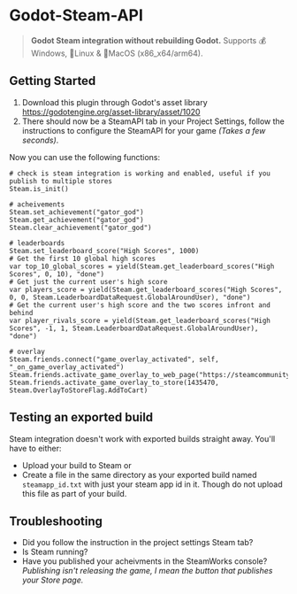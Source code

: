 # Godot-Steam-API

> **Godot Steam integration without rebuilding Godot.** Supports 💰Windows, 🐧Linux & 🍏MacOS (x86_x64/arm64).

## Getting Started
1. Download this plugin through Godot's asset library https://godotengine.org/asset-library/asset/1020
2. There should now be a SteamAPI tab in your Project Settings, follow the instructions to configure the SteamAPI for your game *(Takes a few seconds)*.

Now you can use the following functions:
```gdscript
# check is steam integration is working and enabled, useful if you publish to multiple stores
Steam.is_init()

# acheivements
Steam.set_achievement("gator_god")
Steam.get_achievement("gator_god")
Steam.clear_achievement("gator_god")

# leaderboards
Steam.set_leaderboard_score("High Scores", 1000)
# Get the first 10 global high scores
var top_10_global_scores = yield(Steam.get_leaderboard_scores("High Scores", 0, 10), "done")
# Get just the current user's high score
var players_score = yield(Steam.get_leaderboard_scores("High Scores", 0, 0, Steam.LeaderboardDataRequest.GlobalAroundUser), "done")
# Get the current user's high score and the two scores infront and behind
var player_rivals_score = yield(Steam.get_leaderboard_scores("High Scores", -1, 1, Steam.LeaderboardDataRequest.GlobalAroundUser), "done")

# overlay
Steam.friends.connect("game_overlay_activated", self, "_on_game_overlay_activated")
Steam.friends.activate_game_overlay_to_web_page("https://steamcommunity.com/")
Steam.friends.activate_game_overlay_to_store(1435470, Steam.OverlayToStoreFlag.AddToCart)
```

## Testing an exported build

Steam integration doesn't work with exported builds straight away. You'll have to either:
- Upload your build to Steam or
- Create a file in the same directory as your exported build named `steamapp_id.txt` with just your steam app id in it. Though do not upload this file as part of your build.

## Troubleshooting

- Did you follow the instruction in the project settings Steam tab?
- Is Steam running?
- Have you published your acheivments in the SteamWorks console? *Publishing isn't releasing the game, I mean the button that publishes your Store page.*
